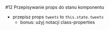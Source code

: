 #12 Przepisywanie props do stanu komponentu

- przepisz props `tweets` to `this.state.tweets` 
  - bonus: użyj notacji class-properties